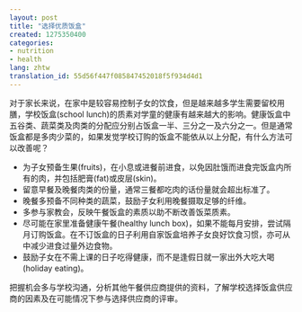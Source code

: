 ```yaml
---
layout: post
title: "选择优质饭盒"
created: 1275350400
categories:
- nutrition
- health
lang: zhtw
translation_id: 55d56f447f085847452018f5f934d4d1
---
```

<!--break-->
<p>对于家长来说，在家中是较容易控制子女的饮食，但是越来越多学生需要留校用膳，学校饭盒(school lunch)的质素对学童的健康有越来越大的影响。健康饭盒中五谷类、蔬菜类及肉类的分配应分别占饭盒一半、三分之一及六分之一。但是通常饭盒都是多肉少菜的，如果发觉学校订购的饭盒不能依从以上分配，有什么方法可以改善呢？ </p>

<ul>
<li>为子女预备生果(fruits)，在小息或进餐前进食，以免因肚饿而进食完饭盒内所有的肉，并包括肥膏(fat)或皮层(skin)。 </li>
<li>留意早餐及晚餐肉类的份量，通常三餐都吃肉的话份量就会超出标准了。 </li>
<li>晚餐多预备不同种类的蔬菜，鼓励子女利用晚餐摄取足够的纤维。 </li>
<li>多参与家教会，反映午餐饭盒的素质以助不断改善饭菜质素。 </li>
<li>尽可能在家里准备健康午餐(healthy lunch box)，如果不能每月安排，尝试隔月订购饭盒。在不订饭盒的日子利用自家饭盒培养子女良好饮食习惯，亦可从中减少进食过量外边食物。 </li>
<li>鼓励子女在不需上课的日子吃得健康，而不是逢假日就一家出外大吃大喝(holiday eating)。 </li>
</ul>

<p>把握机会多与学校沟通，分析其他午餐供应商提供的资料，了解学校选择饭盒供应商的因素及在可能情况下参与选择供应商的评审。 </p>
